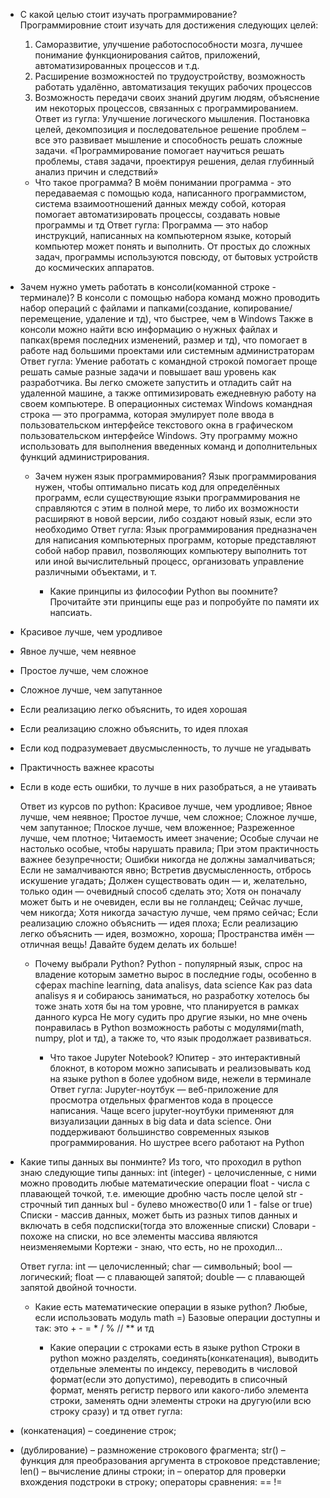 - С какой целью стоит изучать программирование?
  Программировние стоит изучать для достижения следующих целей:
  1. Саморазвитие, улучшение работоспособности мозга, лучшее понимание функционирования сайтов, приложений, автоматизированных процессов и т.д.
  2. Расширение возможностей по трудоустройству, возможность работать удалённо, автоматизация текущих рабочих процессов
  3. Возможность передачи своих знаний другим людям, объяснение им некоторых процессов, связанных с программированием.
 Ответ из гугла:
Улучшение логического мышления.
Постановка целей, декомпозиция и последовательное решение проблем – все это развивает мышление и способность решать сложные задачи. «Программирование помогает научиться решать проблемы, ставя задачи, проектируя решения, делая глубинный анализ причин и следствий»
 
  - Что такое программа?
  В моём понимании программа - это передаваемая с помощью кода, написанного программистом, система взаимоотношений данных между собой, которая помогает автоматизировать процессы, создавать новые программы и тд
Ответ гугла:
Программа — это набор инструкций, написанных на компьютерном языке, который компьютер может понять и выполнить. От простых до сложных задач, программы используются повсюду, от бытовых устройств до космических аппаратов.

- Зачем нужно уметь работать в консоли(команной строке - терминале)?
  В консоли с помощью набора команд можно проводить набор операций с файлами и папками(создание, копирование/перемещение, удаление и тд), что быстрее, чем в Windows
  Также в консоли можно найти всю информацию о нужных файлах и папках(время последних изменений, размер и тд), что помогает в работе над большими проектами или системным администраторам
Ответ гугла:
Умение работать с командной строкой помогает проще решать самые разные задачи и повышает ваш уровень как разработчика. Вы легко сможете запустить и отладить сайт на удаленной машине, а также оптимизировать ежедневную работу на своем компьютере.
В операционных системах Windows командная строка — это программа, которая эмулирует поле ввода в пользовательском интерфейсе текстового окна в графическом пользовательском интерфейсе Windows. Эту программу можно использовать для выполнения введенных команд и дополнительных функций администрирования.

  - Зачем нужен язык программирования?
    Язык программирования нужен, чтобы оптимально писать код для определённых программ, если существующие языки программирования не справляются с этим в полной мере, то либо их возможности расширяют в новой версии, либо создают новый язык, если это необходимо
  Ответ гугла:
Язык программирования предназначен для написания компьютерных программ, которые представляют собой набор правил, позволяющих компьютеру выполнить тот или иной вычислительный процесс, организовать управление различными объектами, и т.

    - Какие принципы из философии Python вы поомните? Прочитайте эти принципы еще раз и попробуйте по памяти их напсиать.
- Красивое лучше, чем уродливое
- Явное лучше, чем неявное
- Простое лучше, чем сложное
- Сложное лучше, чем запутанное
- Если реализацию легко объяснить, то идея хорошая
- Если реализацию сложно объяснить, то идея плохая
- Если код подразумевает двусмысленность, то лучше не угадывать
- Практичность важнее красоты
- Если в коде есть ошибки, то лучше в них разобраться, а не утаивать

  Ответ из курсов по python:
  Красивое лучше, чем уродливое;
Явное лучше, чем неявное;
Простое лучше, чем сложное;
Сложное лучше, чем запутанное;
Плоское лучше, чем вложенное;
Разреженное лучше, чем плотное;
Читаемость имеет значение;
Особые случаи не настолько особые, чтобы нарушать правила;
При этом практичность важнее безупречности;
Ошибки никогда не должны замалчиваться;
Если не замалчиваются явно;
Встретив двусмысленность, отбрось искушение угадать;
Должен существовать один — и, желательно, только один — очевидный способ сделать это;
Хотя он поначалу может быть и не очевиден, если вы не голландец;
Сейчас лучше, чем никогда;
Хотя никогда зачастую лучше, чем прямо сейчас;
Если реализацию сложно объяснить — идея плоха;
Если реализацию легко объяснить — идея, возможно, хороша;
Пространства имён — отличная вещь! Давайте будем делать их больше!

  - Почему выбрали Python?
  Python - популярный язык, спрос на владение которым заметно вырос в последние годы, особенно в сферах machine learning, data analisys, data science
  Как раз data analisys я и собираюсь заниматься, но разработку хотелось бы тоже знать хотя бы на том уровне, что планируется в рамках данного курса
  Не могу судить про другие языки, но мне очень понравилась в Python возможность работы с модулями(math, numpy, plot и тд), а также то, что язык продолжает развиваться.

    - Что такое Jupyter Notebook?
Юпитер - это интерактивный блокнот, в котором можно записывать и реализовывать код на языке python в более удобном виде, нежели в терминале
Ответ гугла:
Jupyter-ноутбук — веб-приложение для просмотра отдельных фрагментов кода в процессе написания. Чаще всего jupyter-ноутбуки применяют для визуализации данных в big data и data science. Они поддерживают большинство современных языков программирования. Но шустрее всего работают на Python

- Какие типы данных вы понминте?
  Из того, что проходил в python знаю следующие типы данных:
  int (integer) - целочисленные, с ними можно проводить любые математические операции
  float - числа с плавающей точкой, т.е. имеющие дробню часть после целой
  str - строчный тип данных
  bul - булево множество(0 или 1 - false or true)
  Списки - массив данных, может быть из разных типов данных и включать в себя подсписки(тогда это вложенные списки)
  Словари - похоже на списки, но все элементы массива являются неизменяемыми
  Кортежи - знаю, что есть, но не проходил...

  Ответ гугла:
  int — целочисленный;
char — символьный;
bool — логический;
float — с плавающей запятой;
double — с плавающей запятой двойной точности.

  - Какие есть математические операции в языке python?
    Любые, если использовать модуль math =)
    Базовые операции доступны и так: это + - = * / % // ** и тд

    - Какие операции с строками есть в языке python
      Строки в python можно разделять, соединять(конкатенация), выводить отдельные элементы по индексу, переводить в числовой формат(если это допустимо), переводить в списочный формат, менять регистр первого или какого-либо элемента строки, заменять одни элементы строки на другую(или всю строку сразу) и тд
      ответ гугла:
+ (конкатенация) – соединение строк;
* (дублирование) – размножение строкового фрагмента;
str() – функция для преобразования аргумента в строковое представление;
len() – вычисление длины строки;
in – оператор для проверки вхождения подстроки в строку;
операторы сравнения: == !=